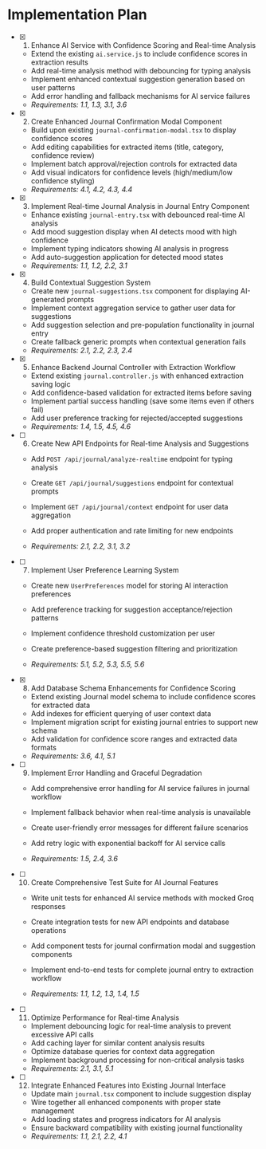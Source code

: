 # Implementation Plan

- [x] 1. Enhance AI Service with Confidence Scoring and Real-time Analysis





  - Extend the existing `ai.service.js` to include confidence scores in extraction results
  - Add real-time analysis method with debouncing for typing analysis
  - Implement enhanced contextual suggestion generation based on user patterns
  - Add error handling and fallback mechanisms for AI service failures
  - _Requirements: 1.1, 1.3, 3.1, 3.6_

- [x] 2. Create Enhanced Journal Confirmation Modal Component



  - Build upon existing `journal-confirmation-modal.tsx` to display confidence scores
  - Add editing capabilities for extracted items (title, category, confidence review)
  - Implement batch approval/rejection controls for extracted data
  - Add visual indicators for confidence levels (high/medium/low confidence styling)
  - _Requirements: 4.1, 4.2, 4.3, 4.4_

- [x] 3. Implement Real-time Journal Analysis in Journal Entry Component


  - Enhance existing `journal-entry.tsx` with debounced real-time AI analysis
  - Add mood suggestion display when AI detects mood with high confidence
  - Implement typing indicators showing AI analysis in progress
  - Add auto-suggestion application for detected mood states
  - _Requirements: 1.1, 1.2, 2.2, 3.1_

- [x] 4. Build Contextual Suggestion System


  - Create new `journal-suggestions.tsx` component for displaying AI-generated prompts
  - Implement context aggregation service to gather user data for suggestions
  - Add suggestion selection and pre-population functionality in journal entry
  - Create fallback generic prompts when contextual generation fails
  - _Requirements: 2.1, 2.2, 2.3, 2.4_

- [x] 5. Enhance Backend Journal Controller with Extraction Workflow


  - Extend existing `journal.controller.js` with enhanced extraction saving logic
  - Add confidence-based validation for extracted items before saving
  - Implement partial success handling (save some items even if others fail)
  - Add user preference tracking for rejected/accepted suggestions
  - _Requirements: 1.4, 1.5, 4.5, 4.6_



- [ ] 6. Create New API Endpoints for Real-time Analysis and Suggestions
  - Add `POST /api/journal/analyze-realtime` endpoint for typing analysis
  - Create `GET /api/journal/suggestions` endpoint for contextual prompts
  - Implement `GET /api/journal/context` endpoint for user data aggregation
  - Add proper authentication and rate limiting for new endpoints


  - _Requirements: 2.1, 2.2, 3.1, 3.2_

- [ ] 7. Implement User Preference Learning System
  - Create new `UserPreferences` model for storing AI interaction preferences
  - Add preference tracking for suggestion acceptance/rejection patterns


  - Implement confidence threshold customization per user
  - Create preference-based suggestion filtering and prioritization
  - _Requirements: 5.1, 5.2, 5.3, 5.5, 5.6_

- [x] 8. Add Database Schema Enhancements for Confidence Scoring

  - Extend existing Journal model schema to include confidence scores for extracted data
  - Add indexes for efficient querying of user context data
  - Implement migration script for existing journal entries to support new schema
  - Add validation for confidence score ranges and extracted data formats
  - _Requirements: 3.6, 4.1, 5.1_



- [ ] 9. Implement Error Handling and Graceful Degradation
  - Add comprehensive error handling for AI service failures in journal workflow
  - Implement fallback behavior when real-time analysis is unavailable
  - Create user-friendly error messages for different failure scenarios
  - Add retry logic with exponential backoff for AI service calls

  - _Requirements: 1.5, 2.4, 3.6_

- [ ] 10. Create Comprehensive Test Suite for AI Journal Features
  - Write unit tests for enhanced AI service methods with mocked Groq responses
  - Create integration tests for new API endpoints and database operations
  - Add component tests for journal confirmation modal and suggestion components



  - Implement end-to-end tests for complete journal entry to extraction workflow
  - _Requirements: 1.1, 1.2, 1.3, 1.4, 1.5_

- [ ] 11. Optimize Performance for Real-time Analysis
  - Implement debouncing logic for real-time analysis to prevent excessive API calls
  - Add caching layer for similar content analysis results
  - Optimize database queries for context data aggregation
  - Implement background processing for non-critical analysis tasks
  - _Requirements: 2.1, 3.1, 5.1_

- [ ] 12. Integrate Enhanced Features into Existing Journal Interface
  - Update main `journal.tsx` component to include suggestion display
  - Wire together all enhanced components with proper state management
  - Add loading states and progress indicators for AI analysis
  - Ensure backward compatibility with existing journal functionality
  - _Requirements: 1.1, 2.1, 2.2, 4.1_